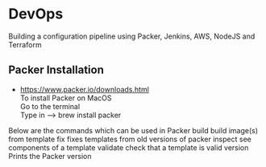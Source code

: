 # DevOps
Building a configuration pipeline using Packer, Jenkins, AWS, NodeJS and Terraform

Packer Installation
----
*   https://www.packer.io/downloads.html    
To install Packer on MacOS   
Go to the terminal   
Type in --> brew install packer 

Below are the commands which can be used in Packer 
    build       build image(s) from template
    fix         fixes templates from old versions of packer
    inspect     see components of a template
    validate    check that a template is valid
    version     Prints the Packer version
